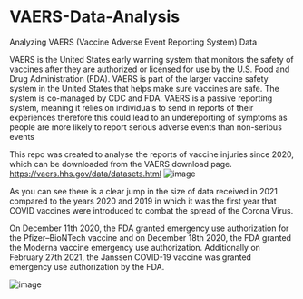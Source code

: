 # VAERS-Data-Analysis
Analyzing VAERS (Vaccine Adverse Event Reporting System) Data

VAERS is the United States early warning system that monitors the safety of vaccines after they are authorized or licensed for use by the U.S. Food and Drug Administration (FDA). VAERS is part of the larger vaccine safety system in the United States that helps make sure vaccines are safe. The system is co-managed by CDC and FDA. VAERS is a passive reporting system, meaning it relies on individuals to send in reports of their experiences therefore this could lead to an undereporting of symptoms as people are more likely to report serious adverse events than non-serious events 

This repo was created to analyse the reports of vaccine injuries since 2020, which can be downloaded from the VAERS download page. 
https://vaers.hhs.gov/data/datasets.html
![image](https://user-images.githubusercontent.com/119301326/205485020-f5c303c8-d283-4dfe-957f-715fb8986369.png)

As you can see there is a clear jump in the size of data received in 2021 compared to the years 2020 and 2019 in which it was the first year that COVID vaccines were introduced to combat the spread of the Corona Virus.

On December 11th 2020, the FDA granted emergency use authorization for the Pfizer–BioNTech vaccine and on December 18th 2020, the FDA granted the Moderna vaccine emergency use authorization. Additionally on February 27th 2021, the Janssen COVID-19 vaccine was granted emergency use authorization by the FDA. 

![image](https://user-images.githubusercontent.com/119301326/205485413-bef197b9-1645-44ff-9991-6afb142ab5be.png)
